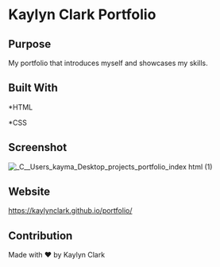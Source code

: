 #   Kaylyn Clark Portfolio

## Purpose
My portfolio that introduces myself and showcases my skills.

## Built With
*HTML 

*CSS

## Screenshot
![_C__Users_kayma_Desktop_projects_portfolio_index html (1)](https://user-images.githubusercontent.com/95435390/150479236-8faa3a09-0931-433c-b410-5bb7d9a75f01.png)



## Website
https://kaylynclark.github.io/portfolio/

## Contribution
Made with ❤️ by Kaylyn Clark


